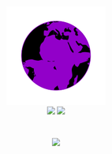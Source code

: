 <p align="center">
  <img src="docs/spinning_world.svg" />
  
  <br />
  
  <img src="https://shields.io/badge/-Links:-000" />
  
  <a href="https://k3lly.dev">
    <img src="https://shields.io/badge/-Web-9200c9" />
  </a>
</p>

<br />

<p align="center">
  <a href="https://github.com/anuraghazra/github-readme-stats">
    <img src="https://github-readme-stats.vercel.app/api/top-langs/?username=k3llydev&show_icons=true&theme=midnight-purple" />
  </a>
</p>
